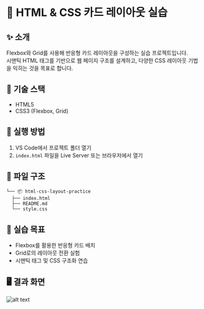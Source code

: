 # 📄 HTML & CSS 카드 레이아웃 실습

## ✨ 소개

Flexbox와 Grid를 사용해 반응형 카드 레이아웃을 구성하는 실습 프로젝트입니다.  
시맨틱 HTML 태그를 기반으로 웹 페이지 구조를 설계하고, 다양한 CSS 레이아웃 기법을 익히는 것을 목표로 합니다.

## 📌 기술 스택

- HTML5
- CSS3 (Flexbox, Grid)

## 🧪 실행 방법

1. VS Code에서 프로젝트 폴더 열기
2. `index.html` 파일을 Live Server 또는 브라우저에서 열기

## 📁 파일 구조

```
└── 📦 html-css-layout-practice
  ├── index.html
  ├── README.md
  └── style.css
```

## 🎯 실습 목표

- Flexbox를 활용한 반응형 카드 배치
- Grid로의 레이아웃 전환 실험
- 시맨틱 태그 및 CSS 구조화 연습

## 🖥 결과 화면

![alt text]({result_page_img}.png)
